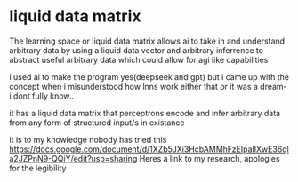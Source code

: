 # liquid data matrix
The learning space or liquid data matrix allows ai to take in and understand arbitrary data by using a liquid data vector and arbitrary inferrence to abstract useful arbitrary data
which could allow for agi like capabilities

i used ai to make the program yes(deepseek and gpt)
but i came up with the concept when i misunderstood how lnns work either that or it was a dream- i dont fully know..

it has a liquid data matrix that perceptrons encode and infer arbitrary data from any form of structured input/s in existance

it is to my knowledge nobody has tried this
https://docs.google.com/document/d/1XZb5JXi3HcbAMMhFzEIpalIXwE36qla2JZPnN9-QQiY/edit?usp=sharing
Heres a link to my research, apologies for the legibility
